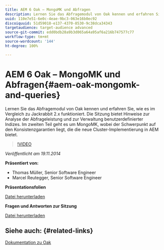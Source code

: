 ```yaml
---
title: AEM 6 Oak – MongoMK und Abfragen
description: Lernen Sie das Abfragemodul von Oak kennen und erfahren Sie, wie es im Vergleich zu Jackrabbit 2.x funktioniert. Die Sitzung bietet Hinweise zur Analyse der Abfrageleistung und zur Verwaltung benutzerdefinierter Indizes. Im zweiten Teil geht es um MongoMK, wobei der Schwerpunkt auf den Konsistenzgarantien liegt, die die neue Cluster-Implementierung in AEM bietet.
uuid: 110e7e51-6e0c-4eae-9bc3-063e16b0ec92
discoiquuid: 51d59018-e137-4370-8530-9c38dca34343
targetaudience: target-audience advanced
source-git-commit: edd0bdb28a9b3d065a64a95af6a216b747577c77
workflow-type: tm+mt
source-wordcount: '144'
ht-degree: 100%

---
```


# AEM 6 Oak – MongoMK und Abfragen{#aem-oak-mongomk-and-queries}

Lernen Sie das Abfragemodul von Oak kennen und erfahren Sie, wie es im Vergleich zu Jackrabbit 2.x funktioniert. Die Sitzung bietet Hinweise zur Analyse der Abfrageleistung und zur Verwaltung benutzerdefinierter Indizes. Im zweiten Teil geht es um MongoMK, wobei der Schwerpunkt auf den Konsistenzgarantien liegt, die die neue Cluster-Implementierung in AEM bietet.

>[!VIDEO](https://video.tv.adobe.com/v/19402/?quality=9)

*Veröffentlicht am 19.11.2014*

**Präsentiert von:**

* Thomas Müller, Senior Software Engineer
* Marcel Reutegger, Senior Software Engineer

**Präsentationsfolien**

[Datei herunterladen](assets/aem-6-oak-mongomk-and-queries.pdf)

**Fragen und Antworten zur Sitzung**

[Datei herunterladen](assets/q-a-11-19-14-gem-session-oak.pdf)

## Siehe auch: {#related-links}

[Dokumentation zu Oak](http://jackrabbit.apache.org/oak/docs/)

<!--
[Get back to the Overview](https://helpx.adobe.com/experience-manager/kt/eseminars/gems/aem-index.html)
-->
